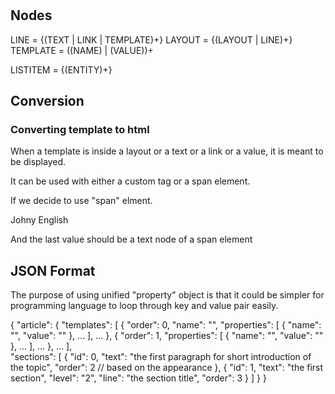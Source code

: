 #

## Nodes

LINE = {(TEXT | LINK | TEMPLATE)+}
LAYOUT = {(LAYOUT | LINE)+}
TEMPLATE = ((NAME) | (VALUE))+

LISTITEM = {(ENTITY)+}

## Conversion
### Converting template to html
When a template is inside a layout or a text or a link or a value, it is meant to be displayed. 

It can be used with either a custom tag or a span element.

If we decide to use "span" elment.

<span type="template" lang="en">Johny English</span>

And the last value should be a text node of a span element

## JSON Format

The purpose of using unified "property" object is that it could be simpler for programming language to loop through key and value pair easily. 

{
    "article": {
        "templates": [
            {
                "order": 0,
                "name": "",
                "properties": [
                    {
                        "name": "",
                        "value": ""
                    },
                    ...
                ],
                ...
            },
            {
                "order": 1,
                "properties": [
                    {
                        "name": "",
                        "value": ""
                    },
                    ...
                ],
                ...
            },
            ...
        ],        
        "sections": [
            {
                "id": 0,
                "text": "the first paragraph for short introduction of the topic",
                "order": 2 // based on the appearance
            },
            {
                "id": 1,
                "text": "the first section",
                "level": "2",
                "line": "the section title",
                "order": 3
            }
        ]
    }
}